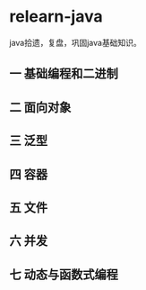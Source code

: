 # relearn-java
java拾遗，复盘，巩固java基础知识。

## 一 基础编程和二进制

## 二 面向对象

## 三 泛型

## 四 容器

## 五 文件

## 六 并发

## 七 动态与函数式编程
